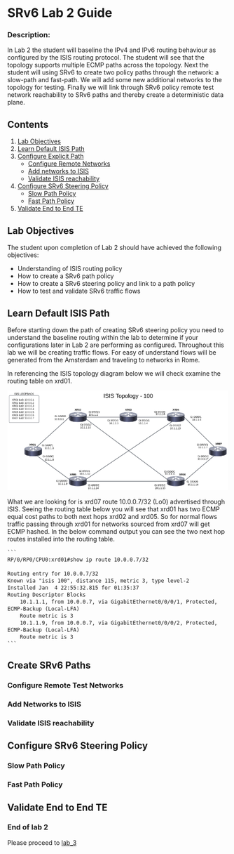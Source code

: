 # SRv6 Lab 2 Guide

### Description: 
In Lab 2 the student will baseline the  IPv4 and IPv6 routing behaviour as configured by the ISIS routing protocol. The student will see that the topology supports multiple ECMP paths across the topology. Next the student will using SRv6 to create two policy paths through the network: a slow-path and fast-path. We will add some new additional networks to the topology for testing. Finally we will link through SRv6 policy remote test network reachability to SRv6 paths and thereby create a deterministic data plane.

## Contents
1. [Lab Objectives](#lab-objectives)
2. [Learn Default ISIS Path](#learn-default-isis-path)
3. [Configure Explicit Path](#create-srv6-paths)
    - [Configure Remote Networks](#configure-remote-test-networks)
    - [Add networks to ISIS](#add-networks-to-isis)
    - [Validate ISIS reachability](#validate-isis-reachability)
4. [Configure SRv6 Steering Policy](#configure-srv6-steering-policy)
    - [Slow Path Policy](#slow-path-policy)
    - [Fast Path Policy](#fast-path-policy)
5. [Validate End to End TE](#validate-end-to-end-te)
  

## Lab Objectives
The student upon completion of Lab 2 should have achieved the following objectives:

* Understanding of ISIS routing policy
* How to create a SRv6 path policy
* How to create a SRv6 steering policy and link to a path policy
* How to test and validate SRv6 traffic flows

## Learn Default ISIS Path

Before starting down the path of creating SRv6 steering policy you need to understand the baseline routing within the lab to determine if your configurations later in Lab 2 are performing as configured. Throughout this lab we will be creating traffic flows. For easy of understand flows will be generated from the Amsterdam  and traveling to networks in Rome. 

In referencing the ISIS topology diagram below we will check examine the routing table on xrd01.

![ISIS Topology](/topo_drawings/isis-topology-medium.png)

What we are looking for is xrd07 route 10.0.0.7/32 (Lo0) advertised through ISIS. Seeing the routing table below you will see that xrd01 has two ECMP equal cost paths to both next hops xrd02 and xrd05. So for normal flows traffic passing through xrd01 for networks sourced from xrd07 will get ECMP hashed. In the below command output you can see the two next hop routes installed into the routing table.

    ```
    RP/0/RP0/CPU0:xrd01#show ip route 10.0.0.7/32

    Routing entry for 10.0.0.7/32
    Known via "isis 100", distance 115, metric 3, type level-2
    Installed Jan  4 22:55:32.815 for 01:35:37
    Routing Descriptor Blocks
        10.1.1.1, from 10.0.0.7, via GigabitEthernet0/0/0/1, Protected, ECMP-Backup (Local-LFA)
        Route metric is 3
        10.1.1.9, from 10.0.0.7, via GigabitEthernet0/0/0/2, Protected, ECMP-Backup (Local-LFA)
        Route metric is 3
    ```

## Create SRv6 Paths


### Configure Remote Test Networks


### Add Networks to ISIS


### Validate ISIS reachability


## Configure SRv6 Steering Policy

### Slow Path Policy


### Fast Path Policy


## Validate End to End TE






### End of lab 2
Please proceed to [lab_3](https://github.com/jalapeno/SRv6_dCloud_Lab/tree/main/lab_3)